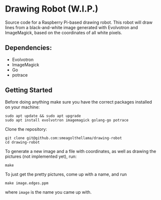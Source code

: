 # Drawing Robot (W.I.P.)
Source code for a Raspberry Pi-based drawing robot. This robot will draw lines from a black-and-white image generated with Evolvotron and ImageMagick, based on the coordinates of all white pixels.

## Dependencies:
 * Evolvotron
 * ImageMagick
 * Go
 * potrace

## Getting Started

Before doing anything make sure you have the correct packages installed on your machine:

```
sudo apt update && sudo apt upgrade
sudo apt install evolvotron imagemagick golang-go potrace
```

Clone the repository:

```
git clone git@github.com:smeagolthellama/drawing-robot
cd drawing-robot
```

To generate a new image and a file with coordinates, as well as drawing the pictures (not implemented yet), run:

```
make 
```
To just get the pretty pictures, come up with a name, and run
```
make image.edges.ppm
```
where `image` is the name you came up with.
